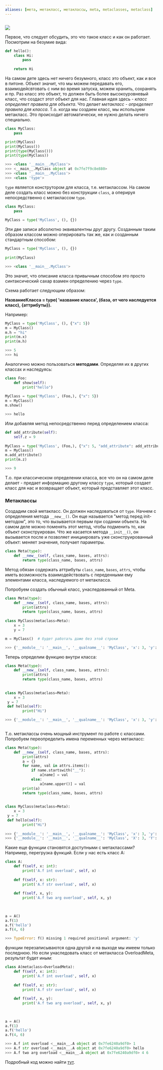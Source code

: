 ```yaml
---
aliases: [мета, метакласс, метаклассы, meta, metaclasses, metaclass]
---
```

```py

```

![](https://i.imgur.com/jrA7C3R.png)

Первое, что следует обсудить, это что такое класс и как он работает.
Посмотрим на безумие вида:
```py
def hello():
	class Hi:
		pass
	
	return Hi
```
На самом дете здесь нет ничего безумного, класс это объект, как и все в питоне. Объект значит, что мы можем передавать его, взаимодейсвтовать с ним во время запуска, можем хранить, сохранять и пр. Раз класс это объект, то должен быть более высокоуровневый класс, что создаст этот объект для нас.
Главная идея здесь - *класс определяет правила для объекта*.
Что делает *метакласс - определяет правила для класса*.
Т.о. когда мы создаем класс, мы используем метакласс. Это происходит автоматически, не нужно делать ничего специально.

```py
class MyClass:  
    pass  

print(MyClass)
print(MyClass())
print(type(MyClass()))
print(type(MyClass))

>>> <class '__main__.MyClass'>
>>> <__main__.MyClass object at 0x7fe7f9c8e880>
>>> <class '__main__.MyClass'>
>>> <class 'type'>

```

`type` является конструтором для класса, т.е. метаклассом.
На самом деле создать класс можно без конструкции `class`, а оперируя непосредственно с метаклассом `type`. 
```py
class MyClass:  
    pass  
  
MyClass = type('MyClass', (), {})

```

Эти две записи абсолютно эквивалентны друг другу. Созданным таким образом классом можно оперировать так же, как и созданным стандартным способом:
```py
MyClass = type('MyClass', (), {})  
  
print(MyClass)

>>> <class '__main__.MyClass'>

```
Это значит, что описание класса привычным способом это просто синтаксический сахар взамен определению через `type`.

Схема работает следующим образом:

**НазваниеКласса = type( 'название класса', (база, от чего наследуется класс), {аттрибуты}).**

Например:
```py
MyClass = type('MyClass', (), {"x": 5})  
m = MyClass()
m.h = "hi"
print(m.x)
print(m.h)

>>> 5
>>> hi

```

Аналогично можно пользоваться **методами**.
Определяя их в других классах и наследуясь:
```py
class Foo:  
    def show(self):  
        print("hello")  
  
MyClass = type('MyClass', (Foo,), {"x": 5})  
m = MyClass()  
m.show()

>>> hello

```

Или добавляя метод непосредственно перед определением класса:
```py
def add_attribute(self):  
    self.z = 9  
  
MyClass = type('MyClass', (Foo,), {"x": 5, "add_attribute": add_attribute})  
m = MyClass()  
m.add_attribute()  
print(m.z)

>>> 9

```
Т.о. при классическом определении класса, все что он на самом деле делает - предает информацию другому классу `type`, который создает класс для нас и возвращает объект, который представляет этот класс.

### Метаклассы
Создадим свой метакласс. Он должен наследоваться от `type`.
Начнем с определения метода `__new__()`. Он еще называется "метод перед init-методом", это то, что вызывается первым при содании объекта. На самом деле можно поменять этот метод, чтобы подменить то, как объект сконструирован. Что же касается метода `__init__()`, он вызывается после и позволяет инициировать уже сконструированный объект: меняет значения, получает параметры.
```py
class Meta(type):  
    def __new__(self, class_name, bases, attrs):
		return type(class_name, bases, attrs)
```
Метод обязан содержать аттрибуты `class_name`, `bases`, `attrs`, чтобы иметь возможность взаимодействовать с переденными ему элементами класса, наследуемого от метакласса.

Попробуем создать обычный класс, унаследованный от Meta.

```py
class Meta(type):  
    def __new__(self, class_name, bases, attrs):
		print(attrs)
		return type(class_name, bases, attrs)
		
class MyClass(metaclass=Meta):
	x = 3
	y = 7

m = MyClass()  # будет работать даже без этой строки

>>> {'__module__': '__main__', '__qualname__': 'MyClass', 'x': 3, 'y': 7}
```

Теперь определим функцию внутри класса:
```py
class Meta(type):  
    def __new__(self, class_name, bases, attrs):  
        print(attrs)  
        return type(class_name, bases, attrs)  
  
  
class MyClass(metaclass=Meta):  
    x = 3  
 y = 7  
 def hello(self):  
        print("Hi")

>>> {'__module__': '__main__', '__qualname__': 'MyClass', 'x': 3, 'y': 7, 'hello': <function MyClass.hello at 0x7f392c992c10>}
		
```

Т.о. метаклассы очень мощный инструмент по работе с классами.
Попробуем переопределить имена переменных через метакласс:
```py
class Meta(type):  
    def __new__(self, class_name, bases, attrs):  
        print(attrs)  
        a = {}  
        for name, val in attrs.items():  
            if name.startswith("__"):  
                a[name] = val  
            else:  
                a[name.upper()] = val  
        print(a)  
        return type(class_name, bases, attrs)  
  
  
class MyClass(metaclass=Meta):  
    x = 3  
 y = 7  
 def hello(self):  
        print("Hi")
		
>>> {'__module__': '__main__', '__qualname__': 'MyClass', 'x': 3, 'y': 7, 'hello': <function MyClass.hello at 0x7fcaca99fc10>}
>>> {'__module__': '__main__', '__qualname__': 'MyClass', 'X': 3, 'Y': 7, 'HELLO': <function MyClass.hello at 0x7fcaca99fc10>}

```


Какие еще функции становятся доступными с метаклассами?
Например, перегрузка функций.
Если у нас есть класс А:
```py
class A:  
    def f(self, x: int):  
        print('A.f int overload', self, x)  
  
    def f(self, x: str):  
        print('A.f str overload', self, x)  
  
    def f(self, x, y):  
        print('A.f two arg overload', self, x, y)  
  
  
  
a = A()  
a.f(1)  
a.f('hello')  
a.f(4, 6)

>>> TypeError: f() missing 1 required positional argument: 'y'
```
функции перезаписываются одна другой и на выходе мы имеем только последнюю.
Но если унаследовать класс от метакласса OverloadMeta, результат будет иным:
```py
class A(metaclass=OverloadMeta):  
    def f(self, x: int):  
        print('A.f int overload', self, x)  
  
    def f(self, x: str):  
        print('A.f str overload', self, x)  
  
    def f(self, x, y):  
        print('A.f two arg overload', self, x, y)  
  
  
  
a = A()  
a.f(1)  
a.f('hello')  
a.f(4, 6)

>>> A.f int overload <__main__.A object at 0x7fe6240a9df0> 1
>>> A.f str overload <__main__.A object at 0x7fe6240a9df0> hello
>>> A.f two arg overload <__main__.A object at 0x7fe6240a9df0> 4 6
```

Подробный код можно найти [тут](https://github.com/mCodingLLC/VideosSampleCode/blob/master/videos/077_metaclasses_in_python/overloading.py).